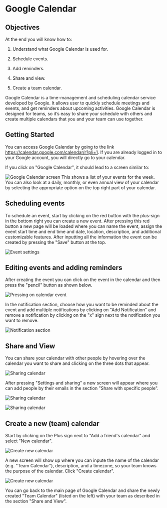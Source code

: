 # Google Calendar

## Objectives
At the end you will know how to:

1. Understand what Google Calendar is used for.

2. Schedule events.

3. Add reminders.

4. Share and view.

5. Create a team calendar.


Google Calendar is a time-management and scheduling calendar service developed by Google. It allows user to quickly schedule meetings and events, and get reminders about upcoming activities. Google Calendar is designed for teams, so it’s easy to share your schedule with others and create multiple calendars that you and your team can use together.


## Getting Started

You can access Google Calendar by going to the link https://calendar.google.com/calendar/r?pli=1. If you are already logged in to your Google account, you will directly go to your calendar.

If you click on "Google Calendar", it should lead to a screen similar to:

![Google Calendar screen](./img/03_googlecalendar/01_calendar.png)
This shows a list of your events for the week. You can also look at a daily, monthly, or even annual view of your calendar by selecting the appropriate option on the top right part of your calendar.


## Scheduling events
To schedule an event, start by clicking on the red button with the plus-sign in the bottom right you can create a new event. After pressing this red button a new page will be loaded where you can name the event, assign the event start time and end time and date, location, description, and additional customizable features. After inputting all the information the event can be created by pressing the "Save" button at the top.

![Event settings](./img/03_googlecalendar/02_create_event.png)


## Editing events and adding reminders
After creating the event you can click on the event in the calendar and then press the "pencil" button as shown below.

![Pressing on calendar event](./img/03_googlecalendar/03_edit_event.png)

In the notification section, choose how you want to be reminded about the event and add multiple notifications by clicking on "Add Notification" and remove a notification by clicking on the "x" sign next to the notification you want to remove.

![Notification section](./img/03_googlecalendar/04_add_notification.png)


## Share and View
You can share your calendar with other people by hovering over the calendar you want to share and clicking on the three dots that appear.

![Sharing calendar](./img/03_googlecalendar/05_share1.png)

After pressing "Settings and sharing" a new screen will appear where you can add people by their emails in the section "Share with specific people".

![Sharing calendar](./img/03_googlecalendar/06_share2.png)

![Sharing calendar](./img/03_googlecalendar/07_share3.png)


## Create a new (team) calendar
Start by clicking on the Plus sign next to "Add a friend's calendar" and select "New calendar".

![Create new calendar](./img/03_googlecalendar/08_create_new_calendar1.png)

A new screen will show up where you can inpute the name of the calendar (e.g. "Team Calendar"), description, and a timezone, so your team knows the purpose of the calendar. Click "Create calendar".

![Create new calendar](./img/03_googlecalendar/09_create_new_calendar2.png)

You can go back to the main page of Google Calendar and share the newly created "Team Calendar" (listed on the left) with your team as described in the section "Share and View".

